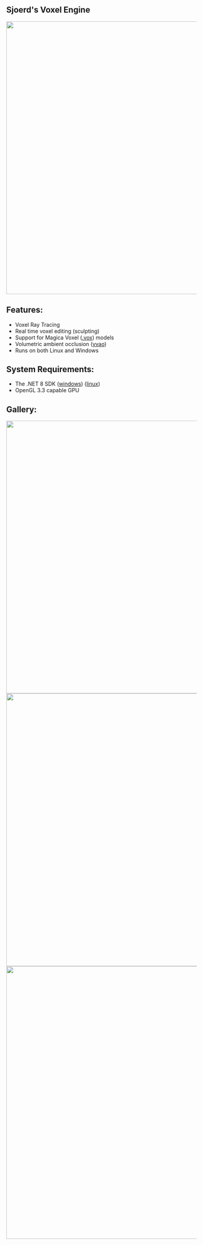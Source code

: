 ## Sjoerd's Voxel Engine
<img width="720" src="https://github.com/sjoerdev/voxel-engine/assets/59654421/89c333fb-b86f-43df-ad6d-3573df01cd04">

## Features:
- Voxel Ray Tracing
- Real time voxel editing (sculpting)
- Support for Magica Voxel ([.vox](https://github.com/ephtracy/voxel-model)) models
- Volumetric ambient occlusion ([vvao](https://www.youtube.com/watch?v=3WaLMBiezMU))
- Runs on both Linux and Windows

## System Requirements:
- The .NET 8 SDK ([windows](https://dotnet.microsoft.com/en-us/download/dotnet/thank-you/sdk-8.0.203-windows-x64-installer)) ([linux](https://learn.microsoft.com/en-us/dotnet/core/install/linux))
- OpenGL 3.3 capable GPU

## Gallery:
<img width="720" src="https://github.com/sjoerdev/voxel-engine/assets/59654421/edc69a08-0866-45f5-90d3-c8090921ba0d">
<img width="720" src="https://github.com/sjoerdev/voxel-engine/assets/59654421/89c333fb-b86f-43df-ad6d-3573df01cd04">
<img width="720" src="https://github.com/sjoerdev/voxel-engine/assets/59654421/c5facacd-77df-433c-8ec6-3aefabd4e39e">
